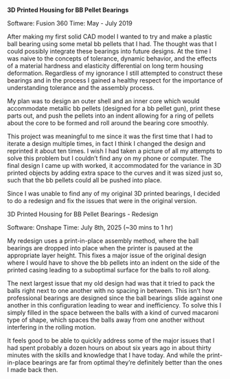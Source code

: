 **3D Printed Housing for BB Pellet Bearings** 

Software: Fusion 360
Time: May - July 2019

After making my first solid CAD model I wanted to try and make a plastic ball bearing using some metal bb pellets that I had. The thought was that I could possibly integrate these bearings into future designs. At the time I was naive to the concepts of tolerance, dynamic behavior, and the effects of a material hardness and elasticity differential on long term housing deformation. Regardless of my ignorance I still attempted to construct these bearings and in the process I gained a healthy respect for the importance of understanding tolerance and the assembly process. 


My plan was to design an outer shell and an inner core which would accommodate metallic bb pellets (designed for a bb pellet gun), print these parts out, and push the pellets into an indent allowing for a ring of pellets about the core to be formed and roll around the bearing core smoothly.

This project was meaningful to me since it was the first time that I had to iterate a design multiple times, in fact I think I changed the design and reprinted it about ten times. I wish I had taken a picture of all my attempts to solve this problem but I couldn’t find any on my phone or computer. The final design I came up with worked, it accommodated for the variance in 3D printed objects by adding extra space to the curves and it was sized just so, such that the bb pellets could all be pushed into place.

Since I was unable to find any of my original 3D printed bearings, I decided to do a redesign and fix the issues that were in the original version.

3D Printed Housing for BB Pellet Bearings - Redesign

Software: Onshape
Time: July 8th, 2025 (~30 mins to 1 hr)

My redesign uses a print-in-place assembly method, where the ball bearings are dropped into place when the printer is paused at the appropriate layer height. This fixes a major issue of the original design where I would have to shove the bb pellets into an indent on the side of the printed casing leading to a suboptimal surface for the balls to roll along. 



The next largest issue that my old design had was that it tried to pack the balls right next to one another with no spacing in between. This isn’t how professional bearings are designed since the ball bearings slide against one another in this configuration leading to wear and inefficiency. To solve this I simply filled in the space between the balls with a kind of curved macaroni type of shape, which spaces the balls away from one another without interfering in the rolling motion. 



It feels good to be able to quickly address some of the major issues that I had spent probably a dozen hours on about six years ago in about thirty minutes with the skills and knowledge that I have today. And while the print-in-place bearings are far from optimal they’re definitely better than the ones I made back then. 
